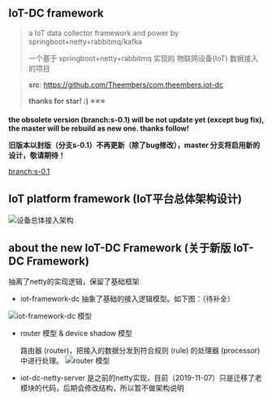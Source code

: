 ## IoT-DC framework

> a IoT data collector framework and power by springboot+netty+rabbitmq/kafka
>
> 一个基于 springboot+netty+rabbitmq 实现的 物联网设备(IoT) 数据接入的项目

> **src**: https://github.com/Theembers/com.theembers.iot-dc
>
> **thanks for star! :) ⭐⭐⭐**

**the obsolete version (branch:s-0.1) will be not update yet (except bug fix), the master will be rebuild as new one. thanks follow!**

**旧版本以封版（分支s-0.1）不再更新（除了bug修改），master 分支将启用新的设计，敬请期待！**


[branch:s-0.1](https://github.com/Theembers/com.theembers.iot-dc/tree/s-0.1)  


## IoT platform framework (IoT平台总体架构设计)

![设备总体接入架构](https://image-1257148187.cos.ap-chengdu.myqcloud.com/picgo_img/20190926173357.jpg)

## about the new IoT-DC Framework (关于新版 IoT-DC Framework)

抽离了netty的实现逻辑，保留了基础框架

- iot-framework-dc 抽象了基础的接入逻辑模型。如下图：（待补全）

![iot-framework-dc 模型](https://image-1257148187.cos.ap-chengdu.myqcloud.com/picgo_img/20191111134357.jpg)

- router 模型 & device shadow 模型

  路由器 (router)，把接入的数据分发到符合规则 (rule) 的处理器 (processor) 中进行处理。
![router 模型](https://image-1257148187.cos.ap-chengdu.myqcloud.com/picgo_img/20191111131757.jpg)


- iot-dc-netty-server 是之前的netty实现，目前（2019-11-07）只是迁移了老模块的代码，后期会修改结构，所以暂不做架构说明

